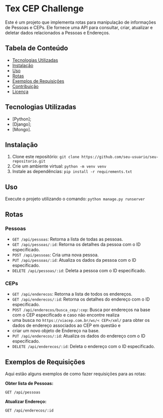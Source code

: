 # Tex CEP Challenge

Este é um projeto que implementa rotas para manipulação de informações de Pessoas e CEPs. 
Ele fornece uma API para consultar, criar, atualizar e deletar dados relacionados a Pessoas e Endereços.

## Tabela de Conteúdo

- [Tecnologias Utilizadas](#tecnologias-utilizadas)
- [Instalação](#instalação)
- [Uso](#uso)
- [Rotas](#rotas)
- [Exemplos de Requisições](#exemplos-de-requisições)
- [Contribuição](#contribuição)
- [Licença](#licença)

## Tecnologias Utilizadas

- [Python];
- [Django];
- [Mongo].

## Instalação

1. Clone este repositório: `git clone https://github.com/seu-usuario/seu-repositorio.git`
2. Crie um ambiente virtual: `python -m venv venv`
2. Instale as dependências: `pip install -r requirements.txt`

## Uso

Execute o projeto utilizando o comando: `python manage.py runserver`

## Rotas

### Pessoas

- `GET /api/pessoas`: Retorna a lista de todas as pessoas.
- `GET /api/pessoas/:id`: Retorna os detalhes da pessoa com o ID especificado.
- `POST /api/pessoas`: Cria uma nova pessoa.
- `PUT /api/pessoas/:id`: Atualiza os dados da pessoa com o ID especificado.
- `DELETE /api/pessoas/:id`: Deleta a pessoa com o ID especificado.

### CEPs

- `GET /api/enderecos`: Retorna a lista de todos os endereços.
- `GET /api/enderecos/:id`: Retorna os detalhes do endereço com o ID especificado.
- `POST /api/enderecos/busca_cep/:cep`: Busca por endereços na base com o CEP especificado e caso não encontre realiza 
- uma busca no `https://viacep.com.br/ws/< CEP>/xml/` para obter os dados de endereço associados ao CEP em questão e 
- criar um novo objeto de Endereço na base.
- `PUT /api/enderecos/:id`: Atualiza os dados do endereço com o ID especificado.
- `DELETE /api/enderecos/:id`: Deleta o endereço com o ID especificado.

## Exemplos de Requisições

Aqui estão alguns exemplos de como fazer requisições para as rotas:

**Obter lista de Pessoas:**
```http
GET /api/pessoas
```

**Atualizar Endereço:**
```http
GET /api/enderecos/:id
